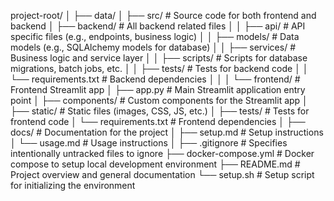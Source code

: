 project-root/
│
├── data/
│
├── src/                      # Source code for both frontend and backend
│   ├── backend/              # All backend related files
│   │   ├── api/              # API specific files (e.g., endpoints, business logic)
│   │   ├── models/           # Data models (e.g., SQLAlchemy models for database)
│   │   ├── services/         # Business logic and service layer
│   │   ├── scripts/          # Scripts for database migrations, batch jobs, etc.
│   │   ├── tests/            # Tests for backend code
│   │   └── requirements.txt  # Backend dependencies
│   │
│   └── frontend/             # Frontend Streamlit app
│       ├── app.py            # Main Streamlit application entry point
│       ├── components/       # Custom components for the Streamlit app
│       ├── static/           # Static files (images, CSS, JS, etc.)
│       ├── tests/            # Tests for frontend code
│       └── requirements.txt  # Frontend dependencies
│
├── docs/                     # Documentation for the project
│   ├── setup.md              # Setup instructions
│   └── usage.md              # Usage instructions
│
├── .gitignore                # Specifies intentionally untracked files to ignore
├── docker-compose.yml        # Docker compose to setup local development environment
├── README.md                 # Project overview and general documentation
└── setup.sh                  # Setup script for initializing the environment